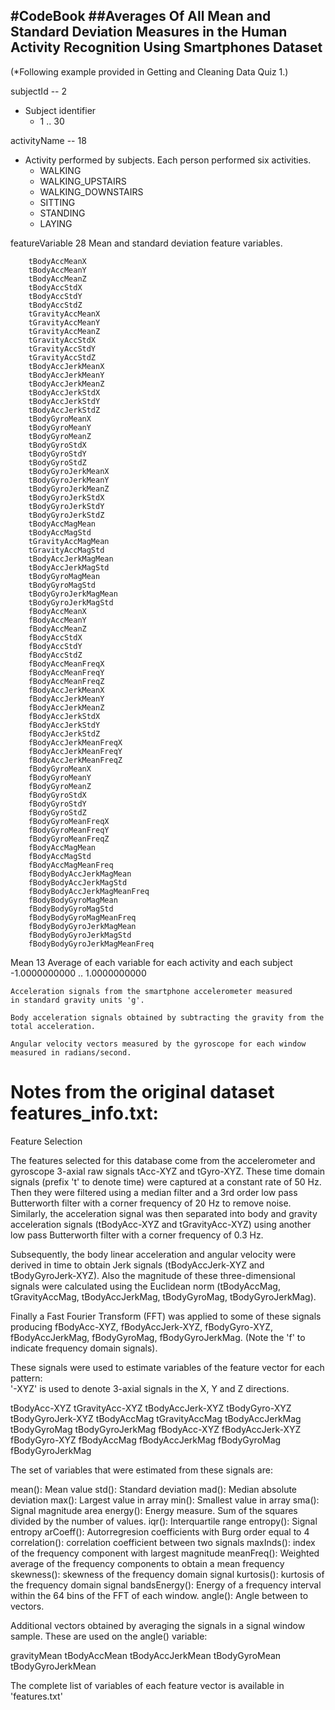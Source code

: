 #CodeBook
##Averages Of All Mean and Standard Deviation Measures in the Human Activity Recognition Using Smartphones Dataset 
----------------------------------------------------------------

(*Following example provided in Getting and Cleaning Data Quiz 1.)

subjectId -- 2
  * Subject identifier
    * 1 .. 30

activityName -- 18
  * Activity performed by subjects. Each person performed six activities.
    * WALKING
    * WALKING_UPSTAIRS
    * WALKING_DOWNSTAIRS
    * SITTING
    * STANDING
    * LAYING		
		    

featureVariable	    28
	Mean and standard deviation feature variables.
	 
		tBodyAccMeanX
 		tBodyAccMeanY
		tBodyAccMeanZ
 		tBodyAccStdX
 		tBodyAccStdY
 		tBodyAccStdZ
 		tGravityAccMeanX
 		tGravityAccMeanY
 		tGravityAccMeanZ
 		tGravityAccStdX
 		tGravityAccStdY
 		tGravityAccStdZ
 		tBodyAccJerkMeanX
 		tBodyAccJerkMeanY
 		tBodyAccJerkMeanZ
 		tBodyAccJerkStdX
 		tBodyAccJerkStdY
 		tBodyAccJerkStdZ
 		tBodyGyroMeanX
 		tBodyGyroMeanY
 		tBodyGyroMeanZ
 		tBodyGyroStdX
 		tBodyGyroStdY
 		tBodyGyroStdZ
 		tBodyGyroJerkMeanX
 		tBodyGyroJerkMeanY
 		tBodyGyroJerkMeanZ
 		tBodyGyroJerkStdX
 		tBodyGyroJerkStdY
 		tBodyGyroJerkStdZ
 		tBodyAccMagMean
 		tBodyAccMagStd
 		tGravityAccMagMean
 		tGravityAccMagStd
 		tBodyAccJerkMagMean
 		tBodyAccJerkMagStd
 		tBodyGyroMagMean
 		tBodyGyroMagStd
 		tBodyGyroJerkMagMean
 		tBodyGyroJerkMagStd
 		fBodyAccMeanX
 		fBodyAccMeanY
 		fBodyAccMeanZ
 		fBodyAccStdX
 		fBodyAccStdY
 		fBodyAccStdZ
 		fBodyAccMeanFreqX
 		fBodyAccMeanFreqY
 		fBodyAccMeanFreqZ
 		fBodyAccJerkMeanX
 		fBodyAccJerkMeanY
 		fBodyAccJerkMeanZ
 		fBodyAccJerkStdX
 		fBodyAccJerkStdY
 		fBodyAccJerkStdZ
 		fBodyAccJerkMeanFreqX
 		fBodyAccJerkMeanFreqY
 		fBodyAccJerkMeanFreqZ
 		fBodyGyroMeanX
 		fBodyGyroMeanY
 		fBodyGyroMeanZ
 		fBodyGyroStdX
 		fBodyGyroStdY
 		fBodyGyroStdZ
 		fBodyGyroMeanFreqX
 		fBodyGyroMeanFreqY
 		fBodyGyroMeanFreqZ
 		fBodyAccMagMean
 		fBodyAccMagStd
 		fBodyAccMagMeanFreq
 		fBodyBodyAccJerkMagMean
 		fBodyBodyAccJerkMagStd
 		fBodyBodyAccJerkMagMeanFreq
 		fBodyBodyGyroMagMean
 		fBodyBodyGyroMagStd
 		fBodyBodyGyroMagMeanFreq
 		fBodyBodyGyroJerkMagMean
 		fBodyBodyGyroJerkMagStd
 		fBodyBodyGyroJerkMagMeanFreq	

Mean		    13
	Average of each variable for each activity and each subject
	-1.0000000000 .. 1.0000000000

	Acceleration signals from the smartphone accelerometer measured 
	in standard gravity units 'g'.
	
	Body acceleration signals obtained by subtracting the gravity from the 
	total acceleration.
	
	Angular velocity vectors measured by the gyroscope for each window
 	measured in radians/second.


Notes from the original dataset features_info.txt:
==================================================

Feature Selection 

The features selected for this database come from the accelerometer and gyroscope 3-axial raw signals tAcc-XYZ and tGyro-XYZ. These time domain signals (prefix 't' to denote time) were captured at a constant rate of 50 Hz. Then they were filtered using a median filter and a 3rd order low pass Butterworth filter with a corner frequency of 20 Hz to remove noise. Similarly, the acceleration signal was then separated into body and gravity acceleration signals (tBodyAcc-XYZ and tGravityAcc-XYZ) using another low pass Butterworth filter with a corner frequency of 0.3 Hz.

Subsequently, the body linear acceleration and angular velocity were derived in time to obtain Jerk signals (tBodyAccJerk-XYZ and tBodyGyroJerk-XYZ). Also the magnitude of these three-dimensional signals were calculated using the Euclidean norm (tBodyAccMag, tGravityAccMag, tBodyAccJerkMag, tBodyGyroMag, tBodyGyroJerkMag). 

Finally a Fast Fourier Transform (FFT) was applied to some of these signals producing fBodyAcc-XYZ, fBodyAccJerk-XYZ, fBodyGyro-XYZ, fBodyAccJerkMag, fBodyGyroMag, fBodyGyroJerkMag. (Note the 'f' to indicate frequency domain signals). 

These signals were used to estimate variables of the feature vector for each pattern:  
'-XYZ' is used to denote 3-axial signals in the X, Y and Z directions.

tBodyAcc-XYZ
tGravityAcc-XYZ
tBodyAccJerk-XYZ
tBodyGyro-XYZ
tBodyGyroJerk-XYZ
tBodyAccMag
tGravityAccMag
tBodyAccJerkMag
tBodyGyroMag
tBodyGyroJerkMag
fBodyAcc-XYZ
fBodyAccJerk-XYZ
fBodyGyro-XYZ
fBodyAccMag
fBodyAccJerkMag
fBodyGyroMag
fBodyGyroJerkMag

The set of variables that were estimated from these signals are: 

mean(): Mean value
std(): Standard deviation
mad(): Median absolute deviation 
max(): Largest value in array
min(): Smallest value in array
sma(): Signal magnitude area
energy(): Energy measure. Sum of the squares divided by the number of values. 
iqr(): Interquartile range 
entropy(): Signal entropy
arCoeff(): Autorregresion coefficients with Burg order equal to 4
correlation(): correlation coefficient between two signals
maxInds(): index of the frequency component with largest magnitude
meanFreq(): Weighted average of the frequency components to obtain a mean frequency
skewness(): skewness of the frequency domain signal 
kurtosis(): kurtosis of the frequency domain signal 
bandsEnergy(): Energy of a frequency interval within the 64 bins of the FFT of each window.
angle(): Angle between to vectors.

Additional vectors obtained by averaging the signals in a signal window sample. These are used on the angle() variable:

gravityMean
tBodyAccMean
tBodyAccJerkMean
tBodyGyroMean
tBodyGyroJerkMean

The complete list of variables of each feature vector is available in 'features.txt'
